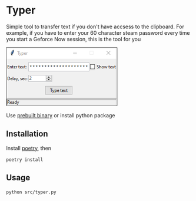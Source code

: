 # Typer

Simple tool to transfer text if you don't have accsess to the clipboard. For example, if you have to enter your 60 character steam password every time you start a Geforce Now session, this is the tool for you

![screenshot](docs/screenshot.png)

Use [prebuilt binary](/vhsw/Typer/releases/latest/download/typer.exe) or install python package

## Installation

Install [poetry](https://python-poetry.org/), then

```console
poetry install
```

## Usage

```console
python src/typer.py
```
